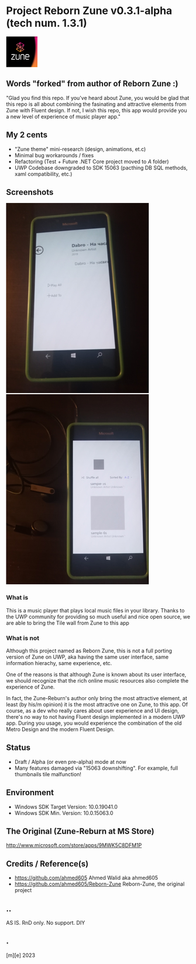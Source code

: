 # Project Reborn Zune v0.3.1-alpha (tech num. 1.3.1)
![Zune Logo](Artwork/Zune-Reburn.png)

## Words "forked" from author of Reborn Zune :)
"Glad you find this repo. If you've heard about Zune, you would be glad that this repo is all about 
combining the fasinating and attractive elements from Zune with Fluent design.
If not, I wish this repo, this app would provide you a new level of experience of music player app."

## My 2 cents
- "Zune theme" mini-research (design, animations, et.c)
- Minimal bug workarounds / fixes
- Refactoring (Test + Future .NET Core project moved to _A_ folder)
- UWP Codebase downgraded to SDK 15063 (pacthing DB SQL methods, xaml compatibility, etc.)

## Screenshots
![](Images/shot01.png)
![](Images/shot02.png)

### What is
This is a music player that plays local music files in your library. 
Thanks to the UWP community for providing so much useful and nice open source, 
we are able to bring the Tile wall from Zune to this app

### What is not
Although this project named as Reborn Zune, this is not a full porting version of Zune on UWP, 
aka having the same user interface, same information hierachy, same experience, etc.

One of the reasons is that although Zune is known about its user interface, 
we should recognize that the rich online music resources also complete the experience of Zune.

In fact, the Zune-Reburn's author only bring the most attractive element, 
at least (by his/m opinion) it is the most attractive one on Zune, to this app. 
Of course, as a dev who really cares about user experience and UI design, 
there's no way to not having Fluent design implemented in a modern UWP app. 
During you usage, you would experience the combination of the old Metro Design 
and the modern Fluent Design.

## Status
- Draft / Alpha (or even pre-alpha) mode at now
- Many features damaged via "15063 downshifting". For example, full thumbnails tile malfunction! 

## Environment
- Windows SDK Target Version: 10.0.19041.0
- Windows SDK Min. Version:   10.0.15063.0 

## The Original (Zune-Reburn at MS Store) 
http://www.microsoft.com/store/apps/9MWK5C8DFM1P

## Credits / Reference(s)
- https://github.com/ahmed605  Ahmed Walid aka ahmed605
- https://github.com/ahmed605/Reborn-Zune Reborn-Zune, the original project

## ..
AS IS. RnD only. No support. DIY

## .
[m][e] 2023
